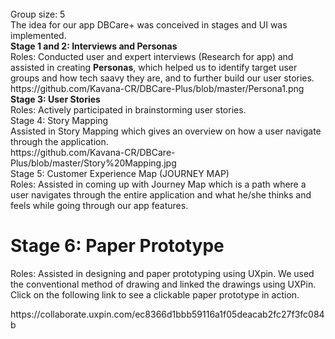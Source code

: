 <title> DBCare-Plus (Software Architecture Development) </title> <br>
Group size: 5 <br>
The idea for our app DBCare+ was conceived in stages and UI was implemented. <br>
<b> Stage 1 and 2: Interviews and Personas </b> <br>
Roles: Conducted user and expert interviews (Research for app) and assisted in creating <b>Personas</b>, which helped us to identify target user groups and how tech saavy they are, and to further build our user stories.<br> 
https://github.com/Kavana-CR/DBCare-Plus/blob/master/Persona1.png <br>
<b> Stage 3: User Stories </b> <br>
Roles: Actively participated in brainstorming user stories.<br>
Stage 4: Story Mapping<br>
Assisted in Story Mapping which gives an overview on how a user navigate through the application.<br>
https://github.com/Kavana-CR/DBCare-Plus/blob/master/Story%20Mapping.jpg <br>
Stage 5: Customer Experience Map (JOURNEY MAP) <br>
Roles: Assisted in coming up with Journey Map which is a path where a user navigates through the entire application and what he/she thinks and feels while going through our app features. <br>
<h1> <b> Stage 6: Paper Prototype </b> <br> </h1>
<p> Roles: Assisted in designing and paper prototyping using UXpin. We used the conventional method of drawing and linked the drawings using UXPin. Click on the following link to see a clickable paper prototype in action. </p>
<a> https://collaborate.uxpin.com/ec8366d1bbb59116a1f05deacab2fc27f3fc084b </a>
